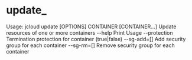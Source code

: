 # **update_**

Usage: jcloud update [OPTIONS] CONTAINER [CONTAINER...]
Update resources of one or more containers
--help Print Usage
--protection Termination protection for container (true|false)
--sg-add=[] Add security group for each container
--sg-rm=[] Remove security group for each container